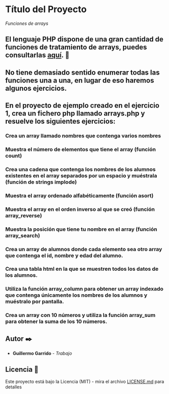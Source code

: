 # Título del Proyecto

_Funciones de arrays_

## El lenguaje PHP dispone de una gran cantidad de funciones de tratamiento de arrays, puedes consultarlas [aquí](https://www.php.net/manual/es/ref.array.php). 🚀

## No tiene demasiado sentido enumerar todas las funciones una a una, en lugar de eso haremos algunos ejercicios.

## En el proyecto de ejemplo creado en el ejercicio 1, crea un fichero php llamado arrays.php y resuelve los siguientes ejercicios:

### Crea un array llamado nombres que contenga varios nombres

### Muestra el número de elementos que tiene el array (función count)

### Crea una cadena que contenga los nombres de los alumnos existentes en el array separados por un espacio y muéstrala (función de strings implode)

### Muestra el array ordenado alfabéticamente (función asort)

### Muestra el array en el orden inverso al que se creó (función array_reverse)

### Muestra la posición que tiene tu nombre en el array (función array_search)

### Crea un array de alumnos donde cada elemento sea otro array que contenga el id, nombre y edad del alumno.

### Crea una tabla html en la que se muestren todos los datos de los alumnos.

### Utiliza la función array_column para obtener un array indexado que contenga únicamente los nombres de los alumnos y muéstralo por pantalla.

### Crea un array con 10 números y utiliza la función array_sum para obtener la suma de los 10 números.

## Autor ✒️

* **Guillermo Garrido** - *Trabajo*

## Licencia 📄

Este proyecto está bajo la Licencia (MIT) - mira el archivo [LICENSE.md](LICENSE.md) para detalles
